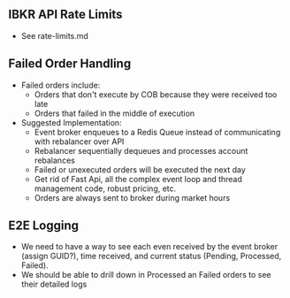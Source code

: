 ## IBKR API Rate Limits
- See rate-limits.md

## Failed Order Handling
- Failed orders include:
    - Orders that don't execute by COB because they were received too late
    - Orders that failed in the middle of execution
- Suggested Implementation:    
    - Event broker enqueues to a Redis Queue instead of communicating with rebalancer over API
    - Rebalancer sequentially dequeues and processes account rebalances
    - Failed or unexecuted orders will be executed the next day
    - Get rid of Fast Api, all the complex event loop and thread management code, robust pricing, etc.
    - Orders are always sent to broker during market hours

## E2E Logging
- We need to have a way to see each even received by the event broker (assign GUID?), time received, and current status (Pending, Processed, Failed). 
- We should be able to drill down in Processed an Failed orders to see their detailed logs